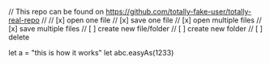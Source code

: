 // This repo can be found on https://github.com/totally-fake-user/totally-real-repo
//
// [x] open one file
// [x] save one file
// [x] open multiple files
// [x] save multiple files
// [ ] create new file/folder
// [ ] create new folder
// [ ] delete 

let a = "this is how it works"
let abc.easyAs(1233)